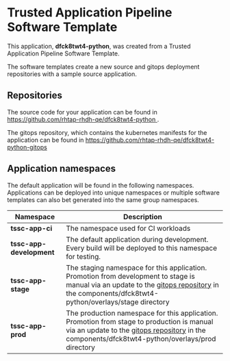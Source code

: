 # Trusted Application Pipeline Software Template

This application, **dfck8twt4-python**, was created from a Trusted Application Pipeline Software Template.

The software templates create a new source and gitops deployment repositories with a sample source application. 

## Repositories

The source code for your application can be found in [https://github.com/rhtap-rhdh-qe/dfck8twt4-python ](https://github.com/rhtap-rhdh-qe/dfck8twt4-python ).
 
The gitops repository, which contains the kubernetes manifests for the application can be found in 
[https://github.com/rhtap-rhdh-qe/dfck8twt4-python-gitops ](https://github.com/rhtap-rhdh-qe/dfck8twt4-python-gitops ) 

## Application namespaces 

The default application will be found in the following namespaces. Applications can be deployed into unique namespaces or multiple software templates can also bet generated into the same group namespaces.  

|  Namespace   |  Description   |  
| -------- | -------- |
| **tssc-app-ci** | The namespace used for CI workloads |
| **tssc-app-development** | The default application during development. Every build will be deployed to this namespace for testing. |
| **tssc-app-stage** | The staging namespace for this application. Promotion from development to stage is manual via an update to the [gitops repository](https://github.com/rhtap-rhdh-qe/dfck8twt4-python-gitops ) in the components/dfck8twt4-python/overlays/stage directory |
| **tssc-app-prod** | The production namespace for this application. Promotion from stage to production is manual via an update to the [gitops repository](https://github.com/rhtap-rhdh-qe/dfck8twt4-python-gitops ) in the components/dfck8twt4-python/overlays/prod directory |